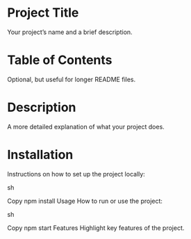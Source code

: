 # Project Title
Your project’s name and a brief description.

# Table of Contents
Optional, but useful for longer README files.

# Description
A more detailed explanation of what your project does.

# Installation
Instructions on how to set up the project locally:

sh

Copy
npm install
Usage
How to run or use the project:

sh

Copy
npm start
Features
Highlight key features of the project.
